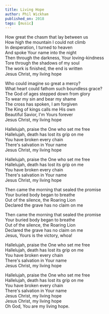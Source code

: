 ```yaml
---
title: Living Hope
author: Phil Wickham
published_on: 2018
tags: [music]
---
```


How great the chasm that lay between us  
How high the mountain I could not climb  
In desperation, I turned to heaven  
And spoke Your name into the night  
Then through the darkness, Your loving-kindness  
Tore through the shadows of my soul  
The work is ﬁnished, the end is written  
Jesus Christ, my living hope  
  
Who could imagine so great a mercy?  
What heart could fathom such boundless grace?  
The God of ages stepped down from glory  
To wear my sin and bear my shame  
The cross has spoken, I am forgiven  
The King of kings calls me His own  
Beautiful Savior, I'm Yours forever  
Jesus Christ, my living hope  
  
Hallelujah, praise the One who set me free  
Hallelujah, death has lost its grip on me  
You have broken every chain  
There's salvation in Your name  
Jesus Christ, my living hope  
  
Hallelujah, praise the One who set me free  
Hallelujah, death has lost its grip on me  
You have broken every chain  
There's salvation in Your name  
Jesus Christ, my living hope  
  
Then came the morning that sealed the promise  
Your buried body began to breathe  
Out of the silence, the Roaring Lion  
Declared the grave has no claim on me  
  
Then came the morning that sealed the promise  
Your buried body began to breathe  
Out of the silence, the Roaring Lion  
Declared the grave has no claim on me  
Jesus, Yours is the victory, whoa!  
  
Hallelujah, praise the One who set me free  
Hallelujah, death has lost its grip on me  
You have broken every chain  
There's salvation in Your name  
Jesus Christ, my living hope  
  
Hallelujah, praise the One who set me free  
Hallelujah, death has lost its grip on me  
You have broken every chain  
There's salvation in Your name  
Jesus Christ, my living hope  
Jesus Christ, my living hope  
Oh God, You are my living hope.  

